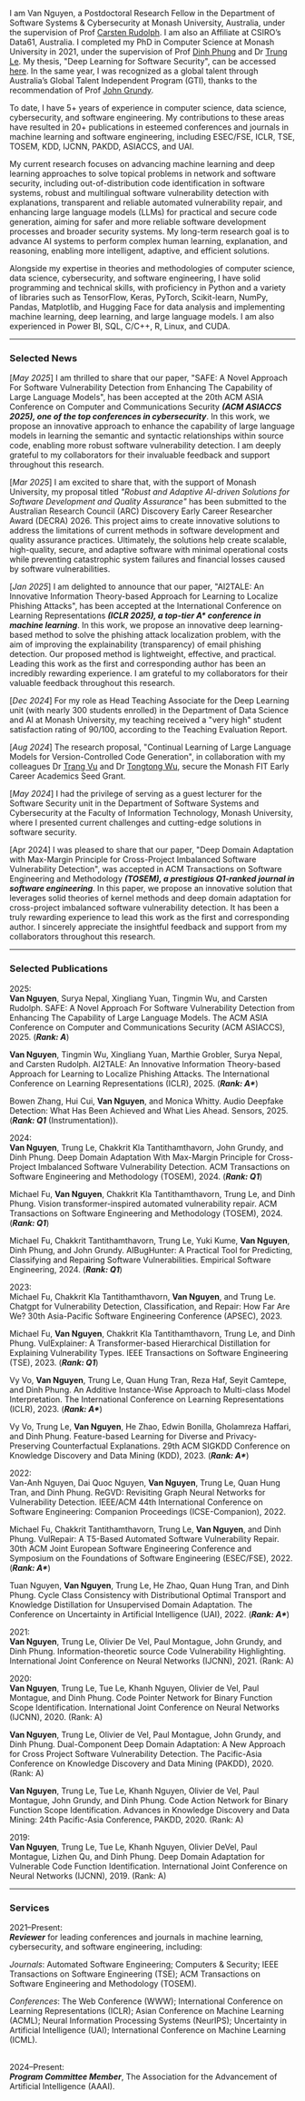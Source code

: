 I am Van Nguyen, a Postdoctoral Research Fellow in the Department of Software Systems & Cybersecurity at Monash University, Australia, under the supervision of Prof [Carsten Rudolph](https://research.monash.edu/en/persons/carsten-rudolph). I am also an Affiliate at CSIRO’s Data61, Australia. I completed my PhD in Computer Science at Monash University in 2021, under the supervision of Prof [Dinh Phung](https://research.monash.edu/en/persons/dinh-phung) and Dr [Trung Le](https://research.monash.edu/en/persons/trung-le). My thesis, "Deep Learning for Software Security", can be accessed [here](https://bridges.monash.edu/articles/thesis/Deep_Learning_for_Software_Security/13728244?file=26374492). In the same year, I was recognized as a global talent through Australia’s Global Talent Independent Program (GTI), thanks to the recommendation of Prof [John Grundy](https://sites.google.com/site/johncgrundy/).

To date, I have 5+ years of experience in computer science, data science, cybersecurity, and software engineering. My contributions to these areas have resulted in 20+ publications in esteemed conferences and journals in machine learning and software engineering, including ESEC/FSE, ICLR, TSE, TOSEM, KDD, IJCNN, PAKDD, ASIACCS, and UAI.

My current research focuses on advancing machine learning and deep learning approaches to solve topical problems in network and software security, including out-of-distribution code identification in software systems, robust and multilingual software vulnerability detection with explanations, transparent and reliable automated vulnerability repair, and enhancing large language models (LLMs) for practical and secure code generation, aiming for safer and more reliable software development processes and broader security systems. My long-term research goal is to advance AI systems to perform complex human learning, explanation, and reasoning, enabling more intelligent, adaptive, and efficient solutions.


Alongside my expertise in theories and methodologies of computer science, data science, cybersecurity, and software engineering, I have solid programming and technical skills, with proficiency in Python and a variety of libraries such as TensorFlow, Keras, PyTorch, Scikit-learn, NumPy, Pandas, Matplotlib, and Hugging Face for data analysis and implementing machine learning, deep learning, and large language models. I am also experienced in Power BI, SQL, C/C++, R, Linux, and CUDA.

---

### Selected News

[*May 2025*] I am thrilled to share that our paper, "SAFE: A Novel Approach For Software Vulnerability Detection from Enhancing The Capability of Large Language Models", has been accepted at the 20th ACM ASIA Conference on Computer and Communications Security ***(ACM ASIACCS 2025), one of the top conferences in cybersecurity***. In this work, we propose an innovative approach to enhance the capability of large language models in learning the semantic and syntactic relationships within source code, enabling more robust software vulnerability detection. I am deeply grateful to my collaborators for their invaluable feedback and support throughout this research.

[*Mar 2025*] I am excited to share that, with the support of Monash University, my proposal titled *"Robust and Adaptive AI-driven Solutions for Software Development and Quality Assurance"* has been submitted to the Australian Research Council (ARC) Discovery Early Career Researcher Award (DECRA) 2026. This project aims to create innovative solutions to address the limitations of current methods in software development and quality assurance practices. Ultimately, the solutions help create scalable, high-quality, secure, and adaptive software with minimal operational costs while preventing catastrophic system failures and financial losses caused by software vulnerabilities.

[*Jan 2025*] I am delighted to announce that our paper, "AI2TALE: An Innovative Information Theory-based Approach for Learning to Localize Phishing Attacks", has been accepted at the International Conference on Learning Representations ***(ICLR 2025), a top-tier A\* conference in machine learning***. In this work, we propose an innovative deep learning-based method to solve the phishing attack localization problem, with the aim of improving the explainability (transparency) of email phishing detection. Our proposed method is lightweight, effective, and practical. Leading this work as the first and corresponding author has been an incredibly rewarding experience. I am grateful to my collaborators for their valuable feedback throughout this research.

[*Dec 2024*] For my role as Head Teaching Associate for the Deep Learning unit (with nearly 300 students enrolled) in the Department of Data Science and AI at Monash University, my teaching received a "very high" student satisfaction rating of 90/100, according to the Teaching Evaluation Report.

[*Aug 2024*] The research proposal, "Continual Learning of Large Language Models for Version-Controlled Code Generation", in collaboration with my colleagues Dr [Trang Vu](https://research.monash.edu/en/persons/trang-vu) and Dr [Tongtong Wu](https://research.monash.edu/en/persons/tongtong-wu), secure the Monash FIT Early Career Academics Seed Grant.

[*May 2024*] I had the privilege of serving as a guest lecturer for the Software Security unit in the Department of Software Systems and Cybersecurity at the Faculty of Information Technology, Monash University, where I presented current challenges and cutting-edge solutions in software security.

[Apr 2024] I was pleased to share that our paper, "Deep Domain Adaptation with Max-Margin Principle for Cross-Project Imbalanced Software Vulnerability Detection", was accepted in ACM Transactions on Software Engineering and Methodology ***(TOSEM), a prestigious Q1-ranked journal in software engineering***. In this paper, we propose an innovative solution that leverages solid theories of kernel methods and deep domain adaptation for cross-project imbalanced software vulnerability detection. It has been a truly rewarding experience to lead this work as the first and corresponding author. I sincerely appreciate the insightful feedback and support from my collaborators throughout this research.

---

### Selected Publications

2025:<br>
<b>Van Nguyen</b>, Surya Nepal, Xingliang Yuan, Tingmin Wu, and Carsten Rudolph. SAFE: A Novel Approach For Software Vulnerability Detection from Enhancing The Capability of Large Language Models. The ACM ASIA Conference on Computer and Communications Security (ACM ASIACCS), 2025. (***Rank: A***) <br>

<b>Van Nguyen</b>, Tingmin Wu, Xingliang Yuan, Marthie Grobler, Surya Nepal, and Carsten Rudolph. AI2TALE: An Innovative Information Theory-based Approach for Learning to Localize Phishing Attacks. The International Conference on Learning Representations (ICLR), 2025. (***Rank: A\****) <br>

Bowen Zhang, Hui Cui, <b>Van Nguyen</b>, and Monica Whitty. Audio Deepfake Detection: What Has Been Achieved and What Lies Ahead. Sensors, 2025. (***Rank: Q1*** (Instrumentation)).

2024:<br>
<b>Van Nguyen</b>, Trung Le, Chakkrit Kla Tantithamthavorn, John Grundy, and Dinh Phung. Deep Domain Adaptation With Max-Margin Principle for Cross-Project Imbalanced Software Vulnerability Detection. ACM Transactions on Software Engineering and Methodology (TOSEM), 2024. (***Rank: Q1***)<br> 

Michael Fu, <b>Van Nguyen</b>, Chakkrit Kla Tantithamthavorn, Trung Le, and Dinh Phung. Vision transformer-inspired automated vulnerability repair. ACM Transactions on Software Engineering and Methodology (TOSEM), 2024. (***Rank: Q1***)<br>

Michael Fu, Chakkrit Tantithamthavorn, Trung Le, Yuki Kume, <b>Van Nguyen</b>, Dinh Phung, and John Grundy. AIBugHunter: A Practical Tool for Predicting, Classifying and Repairing Software Vulnerabilities. Empirical Software Engineering, 2024. (***Rank: Q1***)<br>

2023:<br>
Michael Fu, Chakkrit Kla Tantithamthavorn, <b>Van Nguyen</b>, and Trung Le. Chatgpt for Vulnerability Detection, Classification, and Repair: How Far Are We? 30th Asia-Pacific Software Engineering Conference (APSEC), 2023.<br>

Michael Fu, <b>Van Nguyen</b>, Chakkrit Kla Tantithamthavorn, Trung Le, and Dinh Phung. VulExplainer: A Transformer-based Hierarchical Distillation for Explaining Vulnerability Types. IEEE Transactions on Software Engineering (TSE), 2023. (***Rank: Q1***)<br>

Vy Vo, <b>Van Nguyen</b>, Trung Le, Quan Hung Tran, Reza Haf, Seyit Camtepe, and Dinh Phung. An Additive Instance-Wise Approach to Multi-class Model Interpretation. The International Conference on Learning Representations (ICLR), 2023. (***Rank: A\****)<br>

Vy Vo, Trung Le, <b>Van Nguyen</b>, He Zhao, Edwin Bonilla, Gholamreza Haffari, and Dinh Phung. Feature-based Learning for Diverse and Privacy-Preserving Counterfactual Explanations. 29th ACM SIGKDD Conference on Knowledge Discovery and Data Mining (KDD), 2023. (***Rank: A\****)<br>

2022:<br>
Van-Anh Nguyen, Dai Quoc Nguyen, <b>Van Nguyen</b>, Trung Le, Quan Hung Tran, and Dinh Phung. ReGVD: Revisiting Graph Neural Networks for Vulnerability Detection. IEEE/ACM 44th International Conference on Software Engineering: Companion Proceedings (ICSE-Companion), 2022.<br>

Michael Fu, Chakkrit Tantithamthavorn, Trung Le, <b>Van Nguyen</b>, and Dinh Phung. VulRepair: A T5-Based Automated Software Vulnerability Repair. 30th ACM Joint European Software Engineering Conference and Symposium on the Foundations of Software Engineering (ESEC/FSE), 2022. (***Rank: A\****)<br>

Tuan Nguyen, <b>Van Nguyen</b>, Trung Le, He Zhao, Quan Hung Tran, and Dinh Phung. Cycle Class Consistency with Distributional Optimal Transport and Knowledge Distillation for Unsupervised Domain Adaptation. The Conference on Uncertainty in Artificial Intelligence (UAI), 2022. (***Rank: A\****)<br>

2021:<br>
<b>Van Nguyen</b>, Trung Le, Olivier De Vel, Paul Montague, John Grundy, and Dinh Phung. Information-theoretic source Code Vulnerability Highlighting.  International Joint Conference on Neural Networks (IJCNN), 2021. (Rank: A)<br>

2020:<br>
<b>Van Nguyen</b>, Trung Le, Tue Le, Khanh Nguyen, Olivier de Vel, Paul Montague, and Dinh Phung. Code Pointer Network for Binary Function Scope Identification. International Joint Conference on Neural Networks (IJCNN), 2020. (Rank: A)<br>

<b>Van Nguyen</b>, Trung Le, Olivier de Vel, Paul Montague, John Grundy, and Dinh Phung. Dual-Component Deep Domain Adaptation: A New Approach for Cross Project Software Vulnerability Detection. The Pacific-Asia Conference on Knowledge Discovery and Data Mining (PAKDD), 2020. (Rank: A)<br>

<b>Van Nguyen</b>, Trung Le, Tue Le, Khanh Nguyen, Olivier de Vel, Paul Montague, John Grundy, and Dinh Phung. Code Action Network for Binary Function Scope Identification. Advances in Knowledge Discovery and Data Mining: 24th Pacific-Asia Conference, PAKDD, 2020. (Rank: A)<br>

2019:<br>
<b>Van Nguyen</b>, Trung Le, Tue Le, Khanh Nguyen, Olivier DeVel, Paul Montague, Lizhen Qu, and Dinh Phung. Deep Domain Adaptation for Vulnerable Code Function Identification. International Joint Conference on Neural Networks (IJCNN), 2019. (Rank: A)<br>

---

### Services

2021–Present:<br> 
***Reviewer*** for leading conferences and journals in machine learning, cybersecurity, and software engineering, including:<br> 

*Journals*: Automated Software Engineering; Computers & Security; IEEE Transactions on Software Engineering (TSE); ACM Transactions on Software Engineering and Methodology (TOSEM).<br> 

*Conferences*: The Web Conference (WWW); International Conference on Learning Representations (ICLR); Asian Conference on Machine Learning (ACML); Neural Information Processing Systems (NeurIPS); Uncertainty in Artificial Intelligence (UAI); International Conference on Machine Learning (ICML).<br> <br> 

2024–Present:<br> 
***Program Committee Member***, The Association for the Advancement of Artificial Intelligence (AAAI).

